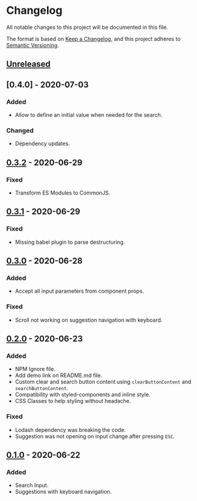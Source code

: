 # Changelog
All notable changes to this project will be documented in this file.

The format is based on [Keep a Changelog](https://keepachangelog.com/en/1.0.0/),
and this project adheres to [Semantic Versioning](https://semver.org/spec/v2.0.0.html).

## [Unreleased]

## [0.4.0] - 2020-07-03
### Added
- Allow to define an initial value when needed for the search.

### Changed
- Dependency updates.

## [0.3.2] - 2020-06-29
### Fixed
- Transform ES Modules to CommonJS.

## [0.3.1] - 2020-06-29
### Fixed
- Missing babel plugin to parse destructuring.

## [0.3.0] - 2020-06-28
### Added
- Accept all input parameters from component props.

### Fixed
- Scroll not working on suggestion navigation with keyboard.

## [0.2.0] - 2020-06-23
### Added
- NPM Ignore file.
- Add demo link on README.md file.
- Custom clear and search button content using `clearButtonContent` and `searchButtonContent`.
- Compatibility with styled-components and inline style.
- CSS Classes to help styling without headache.

### Fixed
- Lodash dependency was breaking the code.
- Suggestion was not opening on input change after pressing `ESC`.

## [0.1.0] - 2020-06-22
### Added
- Search Input.
- Suggestions with keyboard navigation.


[Unreleased]: https://github.com/marlomgirardi/react-search/compare/v1.0.0...HEAD
[0.1.0]: https://github.com/marlomgirardi/react-search/releases/tag/v0.1.0
[0.2.0]: https://github.com/marlomgirardi/react-search/releases/tag/v0.2.0
[0.3.0]: https://github.com/marlomgirardi/react-search/releases/tag/v0.3.0
[0.3.1]: https://github.com/marlomgirardi/react-search/releases/tag/v0.3.1
[0.3.2]: https://github.com/marlomgirardi/react-search/releases/tag/v0.3.2